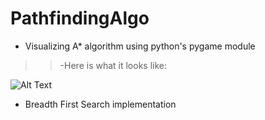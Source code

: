 # PathfindingAlgo

- Visualizing A* algorithm using python's pygame module

>>-Here is what it looks like:

![Alt Text](https://j.gifs.com/L7E4pA.gif)


- Breadth First Search implementation 
